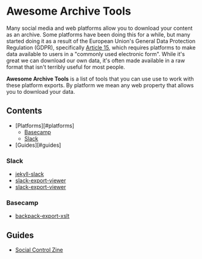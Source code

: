 # Awesome Archive Tools 

Many social media and web platforms allow you to download your content as an
archive. Some platforms have been doing this for a while, but many started doing
it as a result of the European Union's General Data Protection Regulation
(GDPR), specifically [Article 15](https://gdpr-info.eu/art-15-gdpr/), which
requires platforms to make data available to users in a "commonly used
electronic form". While it's great we can download our own data, it's often made
available in a raw format that isn't terribly useful for most people.

**Awesome Archive Tools** is a list of tools that you can use use to work with
these platform exports. By platform we mean any web property that allows you to
download your data.

## Contents

- [Platforms][#platforms]
  - [Basecamp](#basecamp)
  - [Slack](#slack)
- [Guides][#guides]

### Slack

- [jekyll-slack](https://github.com/mdlincoln/jekyll-slack)
- [slack-export-viewer](https://github.com/hfaran/slack-export-viewer)
- [slack-export-viewer](https://github.com/davidjgoss/slack-export-viewer)

### Basecamp

- [backpack-export-xslt](https://github.com/ryanfb/backpack-export-xslt)

## Guides

- [Social Control Zine](https://www.docnow.io/workshops/social-control-2019/)

